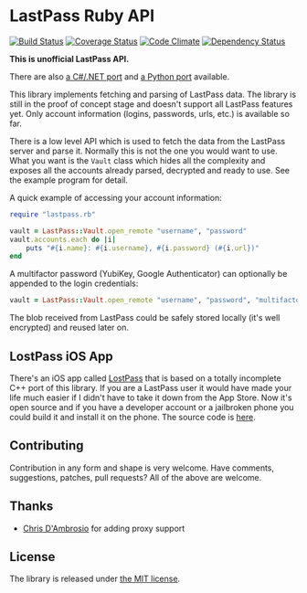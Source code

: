 LastPass Ruby API
=================

[![Build Status](https://travis-ci.org/detunized/lastpass-ruby.svg?branch=master)](https://travis-ci.org/detunized/lastpass-ruby)
[![Coverage Status](https://coveralls.io/repos/detunized/lastpass-ruby/badge.svg?branch=master)](https://coveralls.io/r/detunized/lastpass-ruby?branch=master)
[![Code Climate](https://codeclimate.com/github/detunized/lastpass-ruby.svg)](https://codeclimate.com/github/detunized/lastpass-ruby)
[![Dependency Status](https://gemnasium.com/detunized/lastpass-ruby.svg)](https://gemnasium.com/detunized/lastpass-ruby)

**This is unofficial LastPass API.**

There are also [a C#/.NET port](https://github.com/detunized/lastpass-sharp) and [a Python port](https://github.com/konomae/lastpass-python) available.

This library implements fetching and parsing of LastPass data.  The library is
still in the proof of concept stage and doesn't support all LastPass features
yet.  Only account information (logins, passwords, urls, etc.) is available so
far.

There is a low level API which is used to fetch the data from the LastPass
server and parse it. Normally this is not the one you would want to use. What
you want is the `Vault` class which hides all the complexity and exposes all
the accounts already parsed, decrypted and ready to use. See the example
program for detail.

A quick example of accessing your account information:

```ruby
require "lastpass.rb"

vault = LastPass::Vault.open_remote "username", "password"
vault.accounts.each do |i|
    puts "#{i.name}: #{i.username}, #{i.password} (#{i.url})"
end
```


A multifactor password (YubiKey, Google Authenticator) can optionally be appended to
the login credentials:

```ruby
vault = LastPass::Vault.open_remote "username", "password", "multifactor_password"
```

The blob received from LastPass could be safely stored locally (it's well
encrypted) and reused later on.

LostPass iOS App
----------------

There's an iOS app called [LostPass](http://detunized.net/lostpass/) that is
based on a totally incomplete C++ port of this library.  If you are a LastPass
user it would have made your life much easier if I didn't have to take it down
from the App Store. Now it's open source and if you have a developer account
or a jailbroken phone you could build it and install it on the phone. The
source code is [here](https://github.com/detunized/LostPass).


Contributing
------------

Contribution in any form and shape is very welcome.  Have comments,
suggestions, patches, pull requests?  All of the above are welcome.


Thanks
------

 - [Chris D'Ambrosio](https://github.com/chrisdambrosio) for adding proxy support


License
-------

The library is released under [the MIT
license](http://www.opensource.org/licenses/mit-license.php).
